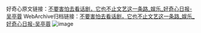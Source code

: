 好奇心原文链接：[不要害怕去看话剧，它也不止文艺这一条路_娱乐_好奇心日报-吴亭蓉](https://www.qdaily.com/articles/2168.html)
WebArchive归档链接：[不要害怕去看话剧，它也不止文艺这一条路_娱乐_好奇心日报-吴亭蓉](http://web.archive.org/web/20190623150900/https://www.qdaily.com/articles/2168.html)
![image](http://ww3.sinaimg.cn/large/007d5XDpgy1g3vet07zjaj30u02s4dvz)